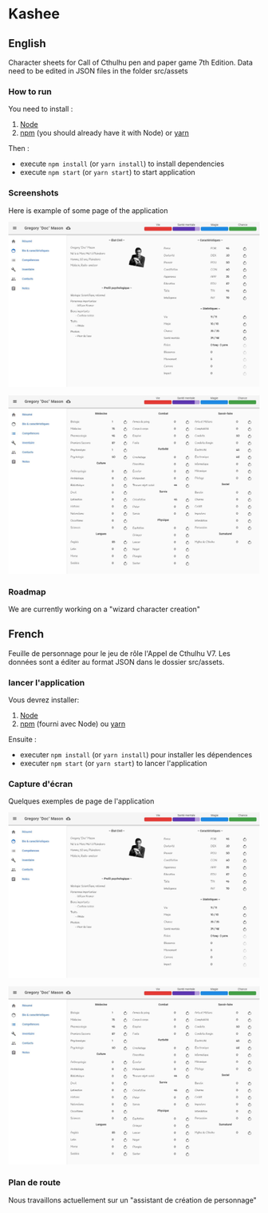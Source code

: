 # Kashee

## English

Character sheets for Call of Cthulhu pen and paper game 7th Edition. Data need to be edited in JSON files in the folder src/assets

### How to run

You need to install :

1. [Node](https://nodejs.org/en/)
2. [npm](https://www.npmjs.com/get-npm) (you should already have it with Node) or [yarn](https://yarnpkg.com)

Then :

- execute `npm install` (or `yarn install`) to install dependencies
- execute `npm start` (or `yarn start`) to start application

### Screenshots

Here is example of some page of the application

![Bio](screenshots/bio.JPG "Bio & characteristics page")

![Skills](screenshots/skills.JPG "Skills page")

### Roadmap

We are currently working on a "wizard character creation"

## French

Feuille de personnage pour le jeu de rôle l'Appel de Cthulhu V7. Les données sont a éditer au format JSON dans le dossier src/assets.

### lancer l'application

Vous devrez installer:

1. [Node](https://nodejs.org/en/)
2. [npm](https://www.npmjs.com/get-npm) (fourni avec Node) ou [yarn](https://yarnpkg.com)

Ensuite :

- executer `npm install` (or `yarn install`) pour installer les dépendences
- executer `npm start` (or `yarn start`) to lancer l'application

### Capture d'écran

Quelques exemples de page de l'application

![Bio](screenshots/bio.JPG "Bio & characteristics page")

![Skills](screenshots/skills.JPG "Skills page")

### Plan de route

Nous travaillons actuellement sur un "assistant de création de personnage"
